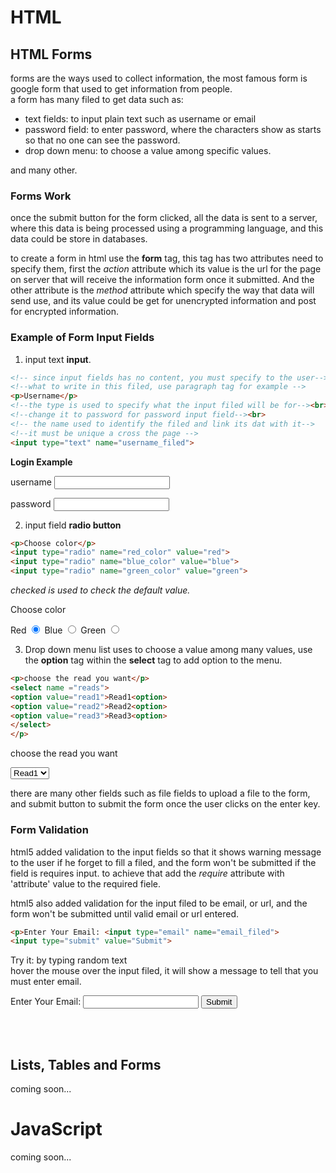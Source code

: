 # HTML
## HTML Forms
forms are the ways used to collect information, the most famous form is google form that used to get information from people.<br>
a form has many filed to get data such as:
* text fields: to input plain text such as username or email
* password field: to enter password, where the characters show as starts so that no one can see the password.
* drop down menu: to choose a value among specific values.<br>

and many other.

### Forms Work
once the submit button for the form clicked, all the data is sent to a server, where this data is being processed using a programming language, and this data could be store in databases.<br>

to create a form in html use the **form** tag, this tag has two attributes need to specify them, first the *action* attribute which its value is the url for the page on server that will receive the information form once it submitted. And the other attribute is the *method* attribute which specify the way that data will send use, and its value could be get for unencrypted information and post for encrypted information.<br>

### Example of Form Input Fields
1. input text **input**.

```html
<!-- since input fields has no content, you must specify to the user-->
<!--what to write in this filed, use paragraph tag for example -->
<p>Username</p>
<!--the type is used to specify what the input filed will be for--><br>
<!--change it to password for password input field--><br>
<!-- the name used to identify the filed and link its dat with it-->
<!--it must be unique a cross the page -->
<input type="text" name="username_filed">
```
**Login Example**
<p>username <input type="text" name="username_field"></p>
<p>password  <input type="password" name="password_field"></p>

2. input field **radio button**


```html
<p>Choose color</p>
<input type="radio" name="red_color" value="red">
<input type="radio" name="blue_color" value="blue">
<input type="radio" name="green_color" value="green">
```

*checked is used to check the default value.*<br>

<p>Choose color</p>
Red
<input type="radio" name="red_color" value="red" checked="checked">
Blue
<input type="radio" name="blue_color" value="blue">
Green
<input type="radio" name="green_color" value="green">
</div>

3. Drop down menu list
uses to choose a value among many values, use the **option** tag within the **select** tag to add option to the menu.<br>

```html
<p>choose the read you want</p>
<select name ="reads">
<option value="read1">Read1<option>
<option value="read2">Read2<option>
<option value="read3">Read3<option>
</select>
</p>
```

<p>choose the read you want</p>
<select name ="reads">
<option value="read1">Read1</option>
<option value="read2">Read2</option>
<option value="read3">Read2</option>
</select>
<br>


there are many other fields such as file fields to upload a file to the form, and submit button to submit the form once the user clicks on the enter key.<br>

### Form Validation
html5 added validation to the input fields so that it shows warning message to the user if he forget to fill a filed, and the form won't be submitted if the field is requires input. to achieve that add the *require* attribute with 'attribute' value to the required fiele.<br>

html5 also added validation for the input filed to be email, or url, and the form won't be submitted until valid email or url entered.<br>

```html
<p>Enter Your Email: <input type="email" name="email_filed">
<input type="submit" value="Submit">
```
Try it: by typing random text<br>
hover the mouse over the input filed, it will show a message to tell that you must enter email.
<p>Enter Your Email: <input type="email" name="email_filed">
<input type="submit" value="Submit"></p>
<br><br>

## Lists, Tables and Forms

coming soon...

# JavaScript

coming soon...